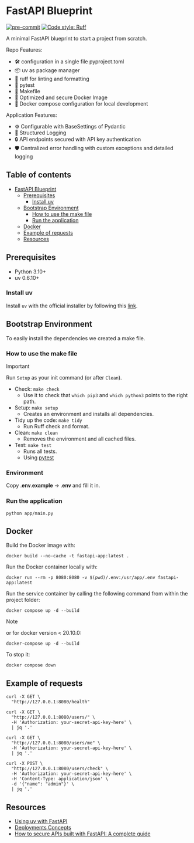 # FastAPI Blueprint

[![pre-commit](https://img.shields.io/badge/pre--commit-enabled-brightgreen?logo=pre-commit)](https://github.com/pre-commit/pre-commit)
[![Code style: Ruff](https://img.shields.io/endpoint?url=https://raw.githubusercontent.com/astral-sh/ruff/main/assets/badge/v2.json)](https://github.com/astral-sh/ruff)

A minimal FastAPI blueprint to start a project from scratch.

Repo Features:
 - 🛠️ configuration in a single file pyproject.toml
 - 📦 uv as package manager
 - 💅 ruff for linting and formatting
 - 🧪 pytest
 - 🧹 Makefile
 - 🐳 Optimized and secure Docker Image
 - 🚀 Docker compose configuration for local development

Application Features:
 - ⚙️ Configurable with BaseSettings of Pydantic
 - 📄 Structured Logging
 - 🔒 API endpoints secured with API key authentication
 - 🛡️ Centralized error handling with custom exceptions and detailed logging

## Table of contents

- [FastAPI Blueprint](#fastapi-blueprint)
  - [Prerequisites](#prerequisites)
    - [Install uv](#install-uv)
  - [Bootstrap Environment](#bootstrap-environment)
    - [How to use the make file](#how-to-use-the-make-file)
    - [Run the application](#run-the-application)
  - [Docker](#docker)
  - [Example of requests](#example-of-requests)
  - [Resources](#resources)

## Prerequisites

* Python 3.10+
* uv 0.6.10+

### Install uv

Install `uv` with the official installer by following
this [link](https://docs.astral.sh/uv/getting-started/installation/).

## Bootstrap Environment

To easily install the dependencies we created a make file.

### How to use the make file

> [!IMPORTANT]
> Run `Setup` as your init command (or after `Clean`).

* Check: ```make check```
    * Use it to check that `which pip3` and `which python3` points to the right path.
* Setup: ```make setup```
    * Creates an environment and installs all dependencies.
* Tidy up the code: ```make tidy```
    * Run Ruff check and format.
* Clean: ```make clean```
    * Removes the environment and all cached files.
* Test: ```make test```
    * Runs all tests.
    * Using [pytest](https://pypi.org/project/pytest/)

### Environment

Copy .𝐞𝐧𝐯.𝐞𝐱𝐚𝐦𝐩𝐥𝐞 → .𝐞𝐧𝐯 and fill it in.

### Run the application

```shell
python app/main.py
```

## Docker

Build the Docker image with:
```
docker build --no-cache -t fastapi-app:latest .
```

Run the Docker container locally with:
```
docker run --rm -p 8080:8080 -v $(pwd)/.env:/usr/app/.env fastapi-app:latest
```

Run the service container by calling the following command from within the project folder:
```commandline
docker compose up -d --build
```
> [!NOTE]
> or for docker version < 20.10.0:
```commandline
docker-compose up -d --build
```

To stop it:
```commandline
docker compose down
```

## Example of requests

```shell
curl -X GET \
  "http://127.0.0.1:8080/health"
```

```shell
curl -X GET \
  "http://127.0.0.1:8080/users/" \
  -H 'Authorization: your-secret-api-key-here' \
  | jq '.'
```

```shell
curl -X GET \
  "http://127.0.0.1:8080/users/me" \
  -H 'Authorization: your-secret-api-key-here' \
  | jq '.'
```

```shell
curl -X POST \
  "http://127.0.0.1:8080/users/check" \
  -H 'Authorization: your-secret-api-key-here' \
  -H 'Content-Type: application/json' \
  -d '{"name": "admin"}' \
  | jq '.'
```

## Resources
- [Using uv with FastAPI](https://docs.astral.sh/uv/guides/integration/fastapi/#using-uv-with-fastapi)
- [Deployments Concepts](https://fastapi.tiangolo.com/deployment/concepts/)
- [How to secure APIs built with FastAPI: A complete guide](https://escape.tech/blog/how-to-secure-fastapi-api/)
